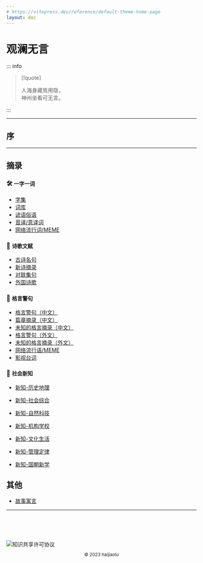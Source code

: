 ```yaml
---
# https://vitepress.dev/reference/default-theme-home-page
layout: doc
---
```


# 观澜无言

::: info

> [!quote]
>
> 人海身藏焉用隐，  
> 神州坐看可无言。  

:::

---

## 序

---

## 摘录

### 🛠️ `一字一词`

- [字集](item/word-zh-char.md)
- [词库](item/word-zh-idiom.md)
- [谚语俗语](item/word-zh-idiom2.md)
- [音译/意译词](item/word-trans.md)
- [网络流行词/MEME](item/word-meme.md)

### 🚀 `诗歌文赋`

- [古诗名句](item/poem-zh-gushi.md)
- [新诗摘录](item/poem-zh-xinshi.md)
- [对联集句](item/poem-zh-couplets.md)
- [外国诗歌](item/poem-intl.md)

### 💬 `格言警句`

- [格言警句（中文）](item/quote-zh.md)
- [篇章摘录（中文）](item/quote-zh-long.md)
- [未知的格言摘录（中文）](item/quote-zh-unk.md)
- [格言警句（外文）](item/quote-intl.md)
- [未知的格言摘录（外文）](item/quote-intl-unk.md)
- [网络流行语/MEME](item/quote-meme.md)
- [影视台词](item/quote-ent.md)

### 🧪 `社会新知`

- [新知-历史地理](item/info-ld.md)
- [新知-社会综合](item/info-sh.md)
- [新知-自然科技](item/info-zr.md)
- [新知-机构学校](item/info-jg.md)
- [新知-文化生活](item/info-wh.md)

- [新知-管理定律](item/info-gl.md)
- [新知-国朝新学](item/info-zh.md)

## 其他

- [故事寓言](item/story.md)

---

<div style="margin-top:5rem">
  <img alt="知识共享许可协议" style="display:block;margin:auto" src="https://i.creativecommons.org/l/by-sa/4.0/88x31.png" />
  <p style="text-align:center;font-size:smaller">&copy; 2023 haijiaolu</p>
</div>
